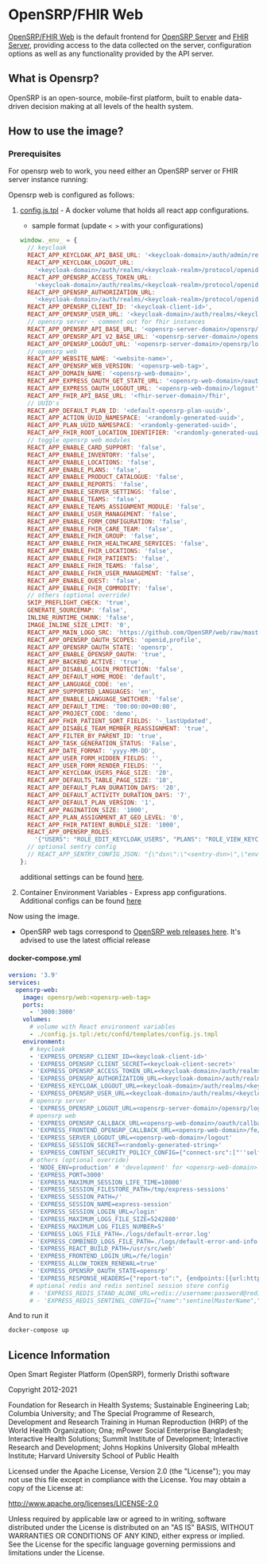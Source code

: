 # OpenSRP/FHIR Web

[OpenSRP/FHIR Web](https://github.com/opensrp/web) is the default frontend for [OpenSRP Server](https://hub.docker.com/r/opensrp/opensrp-server-web) and [FHIR Server](https://hub.docker.com/r/opensrp/hapi-fhir-jpaserver-starter), providing access to the data collected on the server, configuration options as well as any functionality provided by the API server.

## What is Opensrp?

OpenSRP is an open-source, mobile-first platform, built to enable data-driven decision making at all levels of the health system.

## How to use the image?

### Prerequisites

For opensrp web to work, you need either an OpenSRP server or FHIR server instance running:

Opensrp web is configured as follows:

1. [config.js.tpl](https://github.com/opensrp/web/blob/master/app/public/config.js) - A docker volume that holds all react app configurations.

   - sample format (update `< >` with your configurations)

   ```js
   window._env_ = {
     // keycloak
     REACT_APP_KEYCLOAK_API_BASE_URL: '<keycloak-domain>/auth/admin/realms/<keycloak-realm>',
     REACT_APP_KEYCLOAK_LOGOUT_URL:
       '<keycloak-domain>/auth/realms/<keycloak-realm>/protocol/openid-connect/logout',
     REACT_APP_OPENSRP_ACCESS_TOKEN_URL:
       '<keycloak-domain>/auth/realms/<keycloak-realm>/protocol/openid-connect/token',
     REACT_APP_OPENSRP_AUTHORIZATION_URL:
       '<keycloak-domain>/auth/realms/<keycloak-realm>/protocol/openid-connect/auth',
     REACT_APP_OPENSRP_CLIENT_ID: '<keycloak-client-id>',
     REACT_APP_OPENSRP_USER_URL: '<keycloak-domain>/auth/realms/<keycloak-realm>/protocol/openid-connect/userinfo',
     // opensrp server - comment out for fhir instances
     REACT_APP_OPENSRP_API_BASE_URL: '<opensrp-server-domain>/opensrp/rest/',
     REACT_APP_OPENSRP_API_V2_BASE_URL: '<opensrp-server-domain>/opensrp/rest/v2/',
     REACT_APP_OPENSRP_LOGOUT_URL: '<opensrp-server-domain>/opensrp/logout.do' // null for fhir instances,
     // opensrp web
     REACT_APP_WEBSITE_NAME: '<website-name>',
     REACT_APP_OPENSRP_WEB_VERSION: '<opensrp-web-tag>',
     REACT_APP_DOMAIN_NAME: '<opensrp-web-domain>',
     REACT_APP_EXPRESS_OAUTH_GET_STATE_URL: '<opensrp-web-domain>/oauth/state',
     REACT_APP_EXPRESS_OAUTH_LOGOUT_URL: '<opensrp-web-domain>/logout',
     REACT_APP_FHIR_API_BASE_URL: '<fhir-server-domain>/fhir',
     // UUID's
     REACT_APP_DEFAULT_PLAN_ID: '<default-opensrp-plan-uuid>',
     REACT_APP_ACTION_UUID_NAMESPACE: '<randomly-generated-uuid>',
     REACT_APP_PLAN_UUID_NAMESPACE: '<randomly-generated-uuid>',
     REACT_APP_FHIR_ROOT_LOCATION_IDENTIFIER: '<randomly-generated-uuid>',
     // toggle opensrp web modules
     REACT_APP_ENABLE_CARD_SUPPORT: 'false',
     REACT_APP_ENABLE_INVENTORY: 'false',
     REACT_APP_ENABLE_LOCATIONS: 'false',
     REACT_APP_ENABLE_PLANS: 'false',
     REACT_APP_ENABLE_PRODUCT_CATALOGUE: 'false',
     REACT_APP_ENABLE_REPORTS: 'false',
     REACT_APP_ENABLE_SERVER_SETTINGS: 'false',
     REACT_APP_ENABLE_TEAMS: 'false',
     REACT_APP_ENABLE_TEAMS_ASSIGNMENT_MODULE: 'false',
     REACT_APP_ENABLE_USER_MANAGEMENT: 'false',
     REACT_APP_ENABLE_FORM_CONFIGURATION: 'false',
     REACT_APP_ENABLE_FHIR_CARE_TEAM: 'false',
     REACT_APP_ENABLE_FHIR_GROUP: 'false',
     REACT_APP_ENABLE_FHIR_HEALTHCARE_SERVICES: 'false',
     REACT_APP_ENABLE_FHIR_LOCATIONS: 'false',
     REACT_APP_ENABLE_FHIR_PATIENTS: 'false',
     REACT_APP_ENABLE_FHIR_TEAMS: 'false',
     REACT_APP_ENABLE_FHIR_USER_MANAGEMENT: 'false',
     REACT_APP_ENABLE_QUEST: 'false',
     REACT_APP_ENABLE_FHIR_COMMODITY: 'false',
     // others (optional override)
     SKIP_PREFLIGHT_CHECK: 'true',
     GENERATE_SOURCEMAP: 'false',
     INLINE_RUNTIME_CHUNK: 'false',
     IMAGE_INLINE_SIZE_LIMIT: '0',
     REACT_APP_MAIN_LOGO_SRC: 'https://github.com/OpenSRP/web/raw/master/app/src/assets/images/opensrp-logo-color.png',
     REACT_APP_OPENSRP_OAUTH_SCOPES: 'openid,profile',
     REACT_APP_OPENSRP_OAUTH_STATE: 'opensrp',
     REACT_APP_ENABLE_OPENSRP_OAUTH: 'true',
     REACT_APP_BACKEND_ACTIVE: 'true',
     REACT_APP_DISABLE_LOGIN_PROTECTION: 'false',
     REACT_APP_DEFAULT_HOME_MODE: 'default',
     REACT_APP_LANGUAGE_CODE: 'en',
     REACT_APP_SUPPORTED_LANGUAGES: 'en',
     REACT_APP_ENABLE_LANGUAGE_SWITCHER: 'false',
     REACT_APP_DEFAULT_TIME: 'T00:00:00+00:00',
     REACT_APP_PROJECT_CODE: 'demo',
     REACT_APP_FHIR_PATIENT_SORT_FIELDS: '-_lastUpdated',
     REACT_APP_DISABLE_TEAM_MEMBER_REASSIGNMENT: 'true',
     REACT_APP_FILTER_BY_PARENT_ID: 'true',
     REACT_APP_TASK_GENERATION_STATUS: 'False',
     REACT_APP_DATE_FORMAT: 'yyyy-MM-DD',
     REACT_APP_USER_FORM_HIDDEN_FIELDS: '',
     REACT_APP_USER_FORM_RENDER_FIELDS: '',
     REACT_APP_KEYCLOAK_USERS_PAGE_SIZE: '20',
     REACT_APP_DEFAULTS_TABLE_PAGE_SIZE: '10',
     REACT_APP_DEFAULT_PLAN_DURATION_DAYS: '20',
     REACT_APP_DEFAULT_ACTIVITY_DURATION_DAYS: '7',
     REACT_APP_DEFAULT_PLAN_VERSION: '1',
     REACT_APP_PAGINATION_SIZE: '1000',
     REACT_APP_PLAN_ASSIGNMENT_AT_GEO_LEVEL: '0',
     REACT_APP_FHIR_PATIENT_BUNDLE_SIZE: '1000',
     REACT_APP_OPENSRP_ROLES:
       '{"USERS": "ROLE_EDIT_KEYCLOAK_USERS", "PLANS": "ROLE_VIEW_KEYCLOAK_USERS", "LOCATIONS": "ROLE_VIEW_KEYCLOAK_USERS", "CARD_SUPPORT": "ROLE_VIEW_KEYCLOAK_USERS", "INVENTORY": "ROLE_VIEW_KEYCLOAK_USERS", "TEAMS": "ROLE_VIEW_KEYCLOAK_USERS", "PRODUCT_CATALOGUE": "ROLE_VIEW_KEYCLOAK_USERS", "FORM_CONFIGURATION": "ROLE_VIEW_KEYCLOAK_USERS", "CARE_TEAM": "ROLE_VIEW_KEYCLOAK_USERS", "SERVER_SETTINGS": "ROLE_VIEW_KEYCLOAK_USERS", "QUEST": "ROLE_VIEW_KEYCLOAK_USERS", "MANAGE_REPORTS": "ROLE_MANAGE_REPORTS", "DISTRICT_REPORT": "ROLE_DISTRICT_REPORT", "HEALTHCARE_SERVICE": "ROLE_VIEW_KEYCLOAK_USERS", "GROUP": "ROLE_VIEW_KEYCLOAK_USERS"}',
     // optional sentry config
     // REACT_APP_SENTRY_CONFIG_JSON: "{\"dsn\":\"<sentry-dsn>\",\"environment\":\"<sentry-environment>\",\"release\":\"<app-release-version>\",\"release-name\":\"<app-release-name>\",\"release-namespace\":\"<app-release-namespace>\",\"tags\":{}}",
   };
   ```

   additional settings can be found [here](https://github.com/opensrp/web/blob/master/app/.env.sample).

2. Container Environment Variables - Express app configurations. Additional configs can be found [here](https://github.com/onaio/express-server/blob/master/.env.sample)

Now using the image.

- OpenSRP web tags correspond to [OpenSRP web releases here](https://github.com/opensrp/web/releases). It's advised to use the latest official release

#### docker-compose.yml

```yaml
version: '3.9'
services:
  opensrp-web:
    image: opensrp/web:<opensrp-web-tag>
    ports:
      - '3000:3000'
    volumes:
      # volume with React environment variables
      - ./config.js.tpl:/etc/confd/templates/config.js.tmpl
    environment:
      # keycloak
      - 'EXPRESS_OPENSRP_CLIENT_ID=<keycloak-client-id>'
      - 'EXPRESS_OPENSRP_CLIENT_SECRET=<keycloak-client-secret>'
      - 'EXPRESS_OPENSRP_ACCESS_TOKEN_URL=<keycloak-domain>/auth/realms/<keycloak-realm>/protocol/openid-connect/token'
      - 'EXPRESS_OPENSRP_AUTHORIZATION_URL=<keycloak-domain>/auth/realms/<keycloak-realm>/protocol/openid-connect/auth'
      - 'EXPRESS_KEYCLOAK_LOGOUT_URL=<keycloak-domain>/auth/realms/<keycloak-realm>/protocol/openid-connect/logout'
      - 'EXPRESS_OPENSRP_USER_URL=<keycloak-domain>/auth/realms/<keycloak-realm>/protocol/openid-connect/userinfo'
      # opensrp server
      - 'EXPRESS_OPENSRP_LOGOUT_URL=<opensrp-server-domain>/opensrp/logout.do' # null for fhir instances
      # opensrp web
      - 'EXPRESS_OPENSRP_CALLBACK_URL=<opensrp-web-domain>/oauth/callback/OpenSRP/'
      - 'EXPRESS_FRONTEND_OPENSRP_CALLBACK_URL=<opensrp-web-domain>/fe/oauth/callback/opensrp'
      - 'EXPRESS_SERVER_LOGOUT_URL=<opensrp-web-domain>/logout'
      - 'EXPRESS_SESSION_SECRET=<randomly-generated-string>'
      - 'EXPRESS_CONTENT_SECURITY_POLICY_CONFIG={"connect-src":["''self''","<optional-sentry-domain>","<keycloak-domain>","<opensrp-server-domain>","<fhir-server-domain>"],"default-src":["''self''"],"img-src":["''self''","https://github.com/OpenSRP/","https://*.githubusercontent.com/OpenSRP/"],"script-src":["''self''","''unsafe-inline''"]}'
      # others (optional override)
      - 'NODE_ENV=production' # 'development' for <opensrp-web-domain> == localhost
      - 'EXPRESS_PORT=3000'
      - 'EXPRESS_MAXIMUM_SESSION_LIFE_TIME=10800'
      - 'EXPRESS_SESSION_FILESTORE_PATH=/tmp/express-sessions'
      - 'EXPRESS_SESSION_PATH=/'
      - 'EXPRESS_SESSION_NAME=express-session'
      - 'EXPRESS_SESSION_LOGIN_URL=/login'
      - 'EXPRESS_MAXIMUM_LOGS_FILE_SIZE=5242880'
      - 'EXPRESS_MAXIMUM_LOG_FILES_NUMBER=5'
      - 'EXPRESS_LOGS_FILE_PATH=./logs/default-error.log'
      - 'EXPRESS_COMBINED_LOGS_FILE_PATH=./logs/default-error-and-info.log'
      - 'EXPRESS_REACT_BUILD_PATH=/usr/src/web'
      - 'EXPRESS_FRONTEND_LOGIN_URL=/fe/login'
      - 'EXPRESS_ALLOW_TOKEN_RENEWAL=true'
      - 'EXPRESS_OPENSRP_OAUTH_STATE=opensrp'
      - 'EXPRESS_RESPONSE_HEADERS={"report-to":", {endpoints:[{url:https://<optional-sentry-domain>/api/<optional-sentry-projectId>/security/?sentry_key=<optional-sentry-key>\\u0026sentry_environment=<optional-sentry-environment>\\u0026sentry_release=<optional-sentry-release-name>}],group:csp-endpoint,max_age:10886400}"}' # or {}
      # optional redis and redis sentinel session store config
      # - 'EXPRESS_REDIS_STAND_ALONE_URL=redis://username:password@redis-domain:port/db'
      # - 'EXPRESS_REDIS_SENTINEL_CONFIG={"name":"sentinelMasterName","sentinelPassword":"sentinelMasterPassword","sentinels":[{"host":"sentinel-node-1-domain","port":"12345"},{"host":"sentinel-node-2-domain","port":"12345"},{"host":"sentinel-node-3-domain","port":"12345"}]}'
```

And to run it

```bash
docker-compose up
```

## Licence Information

Open Smart Register Platform (OpenSRP), formerly Dristhi software

Copyright 2012-2021

Foundation for Research in Health Systems; Sustainable Engineering Lab; Columbia University; and The Special Programme of Research,
Development and Research Training in Human Reproduction (HRP) of the World Health Organization; Ona; mPower Social Enterprise Bangladesh;
Interactive Health Solutions; Summit Institute of Development; Interactive Research and Development; Johns Hopkins University Global
mHealth Institute; Harvard University School of Public Health

Licensed under the Apache License, Version 2.0 (the "License"); you may not use this file except in compliance with the License. You may obtain a copy of the License at:

<http://www.apache.org/licenses/LICENSE-2.0>

Unless required by applicable law or agreed to in writing, software distributed under the License is distributed on an "AS IS" BASIS, WITHOUT WARRANTIES OR CONDITIONS OF ANY KIND, either express or implied. See the License for the specific language governing permissions and limitations under the License.
